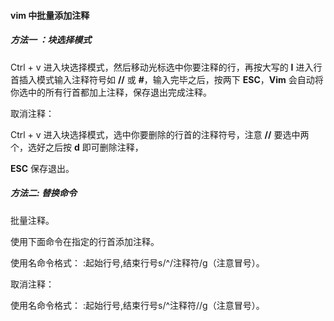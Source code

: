 #### vim 中批量添加注释

##### 方法一 ：块选择模式

Ctrl + v 进入块选择模式，然后移动光标选中你要注释的行，再按大写的 **I** 进入行首插入模式输入注释符号如 **//** 或 **#**，输入完毕之后，按两下 **ESC**，**Vim** 会自动将你选中的所有行首都加上注释，保存退出完成注释。

取消注释：

Ctrl + v 进入块选择模式，选中你要删除的行首的注释符号，注意 **//** 要选中两个，选好之后按 **d** 即可删除注释，

**ESC** 保存退出。

##### 方法二: 替换命令

批量注释。

使用下面命令在指定的行首添加注释。

使用名命令格式： :起始行号,结束行号s/^/注释符/g（注意冒号）。

取消注释：

使用名命令格式： :起始行号,结束行号s/^注释符//g（注意冒号）。

​	
